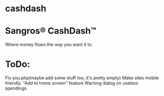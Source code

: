 # cashdash

<h1>Sangros® CashDash™</h1>
Where money flows the way you want it to.
<h1>ToDo:</h1>
Fix you.php(maybe add some stuff too, it's pretty empty)
Make sites mobile friendly.
"Add to home screen" feature
Warning dialog on useless spendings.

